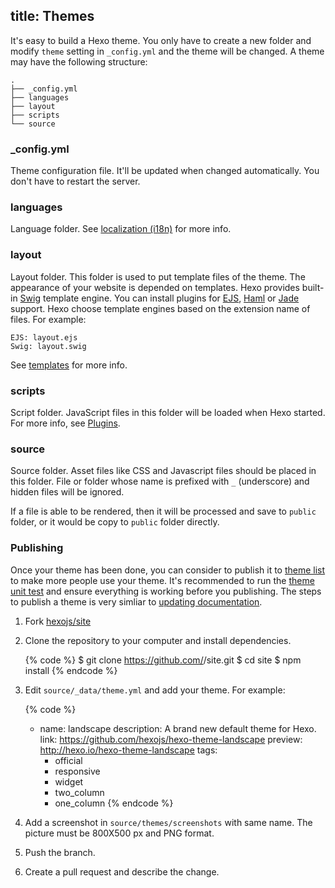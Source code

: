 title: Themes
---
It's easy to build a Hexo theme. You only have to create a new folder and modify `theme` setting in `_config.yml` and the theme will be changed. A theme may have the following structure:

``` plain
.
├── _config.yml
├── languages
├── layout
├── scripts
└── source
```

### _config.yml

Theme configuration file. It'll be updated when changed automatically. You don't have to restart the server.

### languages

Language folder. See [localization (i18n)](localization.html) for more info.

### layout

Layout folder. This folder is used to put template files of the theme. The appearance of your website is depended on templates. Hexo provides built-in [Swig] template engine. You can install plugins for [EJS], [Haml] or [Jade] support. Hexo choose template engines based on the extension name of files. For example:

``` plain
EJS: layout.ejs
Swig: layout.swig
```

See [templates](templates.html) for more info.

### scripts

Script folder. JavaScript files in this folder will be loaded when Hexo started. For more info, see [Plugins](plugins.html).

### source

Source folder. Asset files like CSS and Javascript files should be placed in this folder. File or folder whose name is prefixed with `_` (underscore) and hidden files will be ignored.

If a file is able to be rendered, then it will be processed and save to `public` folder, or it would be copy to `public` folder directly.

### Publishing

Once your theme has been done, you can consider to publish it to [theme list](/themes) to make more people use your theme. It's recommended to run the [theme unit test](https://github.com/hexojs/hexo-theme-unit-test) and ensure everything is working before you publishing. The steps to publish a theme is very simliar to [updating documentation](contributing.html#Updating_Documentation).

1. Fork [hexojs/site](https://github.com/hexojs/site)
2. Clone the repository to your computer and install dependencies.

    {% code %}
    $ git clone https://github.com/<username>/site.git
    $ cd site
    $ npm install
    {% endcode %}

3. Edit `source/_data/theme.yml` and add your theme. For example:

    {% code %}
    - name: landscape
      description: A brand new default theme for Hexo.
      link: https://github.com/hexojs/hexo-theme-landscape
      preview: http://hexo.io/hexo-theme-landscape
      tags:
        - official
        - responsive
        - widget
        - two_column
        - one_column
    {% endcode %}

4. Add a screenshot in `source/themes/screenshots` with same name. The picture must be 800X500 px and PNG format.
5. Push the branch.
6. Create a pull request and describe the change.

[EJS]: https://github.com/hexojs/hexo-renderer-ejs
[Swig]: http://paularmstrong.github.com/swig/
[Haml]: https://github.com/hexojs/hexo-renderer-haml
[Jade]: https://github.com/hexojs/hexo-renderer-jade
